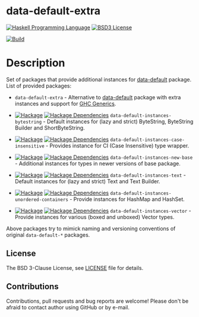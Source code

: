 # data-default-extra

[![Haskell Programming Language](https://img.shields.io/badge/language-Haskell-blue.svg)][Haskell.org]
[![BSD3 License](http://img.shields.io/badge/license-BSD3-brightgreen.svg)][tl;dr Legal: BSD3]

[![Build](https://travis-ci.org/trskop/data-default-extra.svg)](https://travis-ci.org/trskop/data-default-extra)


# Description

Set of packages that provide additional instances for [data-default][] package.
List of provided packages:

* `data-default-extra` - Alternative to [data-default][] package with extra
  instances and support for [GHC Generics][].

* [![Hackage](http://img.shields.io/hackage/v/data-default-instances-bytestring.svg)][data-default-instances-bytestring]
  [![Hackage Dependencies](https://img.shields.io/hackage-deps/v/data-default-instances-bytestring.svg)](http://packdeps.haskellers.com/reverse/data-default-instances-bytestring)
  `data-default-instances-bytestring` - Default instances for (lazy and strict)
  ByteString, ByteString Builder and ShortByteString.

* [![Hackage](http://img.shields.io/hackage/v/data-default-instances-case-insensitive.svg)][data-default-instances-case-insensitive]
  [![Hackage Dependencies](https://img.shields.io/hackage-deps/v/data-default-instances-case-insensitive.svg)](http://packdeps.haskellers.com/reverse/data-default-instances-case-insensitive)
  `data-default-instances-case-insensitive` - Provides instance for CI (Case
  Insensitive) type wrapper.

* [![Hackage](http://img.shields.io/hackage/v/data-default-instances-new-base.svg)][data-default-instances-new-base]
  [![Hackage Dependencies](https://img.shields.io/hackage-deps/v/data-default-instances-new-base.svg)](http://packdeps.haskellers.com/reverse/data-default-instances-new-base)
  `data-default-instances-new-base` - Additional instances for types in newer
  versions of base package.

* [![Hackage](http://img.shields.io/hackage/v/data-default-instances-text.svg)][data-default-instances-text]
  [![Hackage Dependencies](https://img.shields.io/hackage-deps/v/data-default-instances-text.svg)](http://packdeps.haskellers.com/reverse/data-default-instances-text)
  `data-default-instances-text` - Default instances for (lazy and strict) Text
  and Text Builder.

* [![Hackage](http://img.shields.io/hackage/v/data-default-instances-unordered-containers.svg)][data-default-instances-unordered-containers]
  [![Hackage Dependencies](https://img.shields.io/hackage-deps/v/data-default-instances-unordered-containers.svg)](http://packdeps.haskellers.com/reverse/data-default-instances-unordered-containers)
  `data-default-instances-unordered-containers` - Provide instances for HashMap
  and HashSet.

* [![Hackage](http://img.shields.io/hackage/v/data-default-instances-vector.svg)][data-default-instances-vector]
  [![Hackage Dependencies](https://img.shields.io/hackage-deps/v/data-default-instances-vector.svg)](http://packdeps.haskellers.com/reverse/data-default-instances-vector)
  `data-default-instances-vector` - Provide instances for various (boxed and
  unboxed) Vector types.

Above packages try to mimick naming and versioning conventions of original
`data-default-*` packages.


## License

The BSD 3-Clause License, see [LICENSE][] file for details.


## Contributions

Contributions, pull requests and bug reports are welcome! Please don't be
afraid to contact author using GitHub or by e-mail.



[data-default]:
  https://hackage.haskell.org/package/data-default
  "Hackage: data-default"
[data-default-instances-bytestring]:
  https://hackage.haskell.org/package/data-default-instances-bytestring
  "Package data-default-instances-bytestring on Hackage"
[data-default-instances-case-insensitive]:
  https://hackage.haskell.org/package/data-default-instances-case-insensitive
  "Package data-default-instances-case-insensitive on Hackage"
[data-default-instances-new-base]:
  https://hackage.haskell.org/package/data-default-instances-new-base
  "Package data-default-instances-new-base on Hackage"
[data-default-instances-text]:
  https://hackage.haskell.org/package/data-default-instances-text
  "Package data-default-instances-text on Hackage"
[data-default-instances-unordered-containers]:
  https://hackage.haskell.org/package/data-default-instances-unordered-containers
  "Package data-default-instances-unordered-containers on Hackage"
[data-default-instances-vector]:
  https://hackage.haskell.org/package/data-default-instances-vector
  "Package data-default-instances-vector on Hackage"
[GHC Generics]:
  https://wiki.haskell.org/GHC.Generics
  "GHC.Generics on HaskellWiki"
[Haskell.org]:
  http://www.haskell.org
  "The Haskell Programming Language"
[LICENSE]:
  https://github.com/trskop/data-default-extra/blob/master/extra/LICENSE
  "License of data-default-extra package."
[tl;dr Legal: BSD3]:
  https://tldrlegal.com/license/bsd-3-clause-license-%28revised%29
  "BSD 3-Clause License (Revised)"
